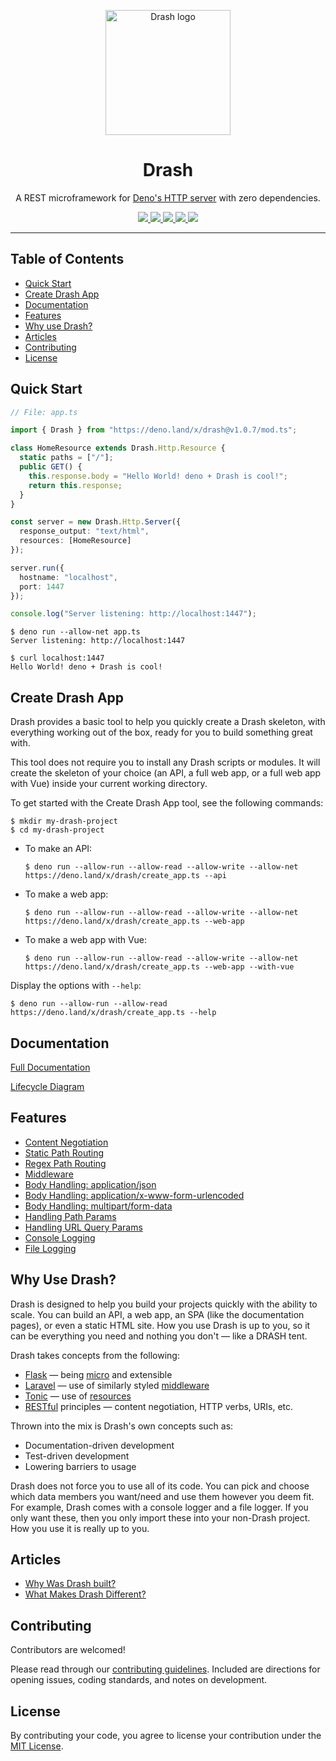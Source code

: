 <p align="center">
  <img height="200" src="https://drash.land/drash/assets/img/drash.svg" alt="Drash logo">
  <h1 align="center">Drash</h1>
</p>
<p align="center">A REST microframework for <a href="https://github.com/denoland/deno">Deno's HTTP server</a> with zero dependencies.</p>
<p align="center">
  <a href="https://github.com/drashland/deno-drash/releases">
    <img src="https://img.shields.io/github/release/drashland/deno-drash.svg?color=bright_green&label=latest">
  </a>
  <a href="https://github.com/drashland/deno-drash/actions">
    <img src="https://img.shields.io/github/workflow/status/drashland/deno-drash/master?label=ci">
  </a>
  <a href="https://discord.gg/SgejNXq">
    <img src="https://img.shields.io/badge/chat-on%20discord-blue">
  </a>
  <a href="https://twitter.com/drash_land">
    <img src="https://img.shields.io/twitter/url?label=%40drash_land&style=social&url=https%3A%2F%2Ftwitter.com%2Fdrash_land">
  </a>
  <a href="https://rb.gy/vxmeed">
    <img src="https://img.shields.io/badge/Tutorials-YouTube-red">
  </a>
</p>

---

## Table of Contents
- [Quick Start](#quick-start)
- [Create Drash App](#create-drash-app)
- [Documentation](#documentation)
- [Features](#features)
- [Why use Drash?](#why-use-drash)
- [Articles](#articles)
- [Contributing](#contributing)
- [License](#license)

## Quick Start
```typescript
// File: app.ts

import { Drash } from "https://deno.land/x/drash@v1.0.7/mod.ts";

class HomeResource extends Drash.Http.Resource {
  static paths = ["/"];
  public GET() {
    this.response.body = "Hello World! deno + Drash is cool!";
    return this.response;
  }
}

const server = new Drash.Http.Server({
  response_output: "text/html",
  resources: [HomeResource]
});

server.run({
  hostname: "localhost",
  port: 1447
});

console.log("Server listening: http://localhost:1447");
```

```
$ deno run --allow-net app.ts
Server listening: http://localhost:1447
```

```
$ curl localhost:1447
Hello World! deno + Drash is cool!
```

## Create Drash App

Drash provides a basic tool to help you quickly create a Drash skeleton, with everything working out of the box, ready for you to build something great with.

This tool does not require you to install any Drash scripts or modules. It will create the skeleton of your choice (an API, a full web app, or a full web app with Vue) inside your current working directory.

To get started with the Create Drash App tool, see the following commands:

```
$ mkdir my-drash-project
$ cd my-drash-project
```

* To make an API:

    ```
    $ deno run --allow-run --allow-read --allow-write --allow-net https://deno.land/x/drash/create_app.ts --api
    ```
    
* To make a web app:

    ```
    $ deno run --allow-run --allow-read --allow-write --allow-net https://deno.land/x/drash/create_app.ts --web-app
    ```

* To make a web app with Vue:

    ```
    $ deno run --allow-run --allow-read --allow-write --allow-net https://deno.land/x/drash/create_app.ts --web-app --with-vue
    ```

Display the options with `--help`:

```
$ deno run --allow-run --allow-read https://deno.land/x/drash/create_app.ts --help
```

## Documentation

[Full Documentation](https://drash.land/drash)

[Lifecycle Diagram](http://drash.land/drash/#/lifecycle-diagram)

## Features

- [Content Negotiation](http://drash.land/drash/#/advanced-tutorials/content-negotiation/user-profiles)
- [Static Path Routing](http://drash.land/drash/#/tutorials/servers/serving-static-paths)
- [Regex Path Routing](http://drash.land/drash/#/tutorials/resources/creating-a-resource#regular-expression-uris)
- [Middleware](http://drash.land/drash/#/tutorials/middleware/introduction)
- [Body Handling: application/json](http://drash.land/drash/#/tutorials/requests/handling-application-json-bodies)
- [Body Handling: application/x-www-form-urlencoded](http://drash.land/drash/#/tutorials/requests/handling-application-x-www-form-urlencoded-bodies)
- [Body Handling: multipart/form-data](http://drash.land/drash/#/tutorials/requests/handling-multipart-form-data-bodies)
- [Handling Path Params](http://drash.land/drash/#/tutorials/requests/handling-path-params)
- [Handling URL Query Params](http://drash.land/drash/#/tutorials/requests/handling-url-query-params)
- [Console Logging](http://drash.land/drash/#/tutorials/logging/logging-to-the-terminal)
- [File Logging](http://drash.land/drash/#/tutorials/logging/logging-to-files)

## Why Use Drash?

Drash is designed to help you build your projects quickly with the ability to scale. You can build an API, a web app, an SPA (like the documentation pages), or even a static HTML site. How you use Drash is up to you, so it can be everything you need and nothing you don't &mdash; like a DRASH tent.


Drash takes concepts from the following:


* <a href="https://flask.palletsprojects.com/en/1.1.x/" target="_BLANK">Flask</a> &mdash; being <a href="https://flask.palletsprojects.com/en/1.1.x/foreword/#what-does-micro-mean" target="_BLANK">micro</a> and extensible
* <a href="https://laravel.com/" target="_BLANK">Laravel</a> &mdash; use of similarly styled <a href="https://laravel.com/docs/master/middleware">middleware</a>
* <a href="https://www.peej.co.uk/tonic/" target="_BLANK">Tonic</a> &mdash; use of <a href="https://github.com/peej/tonic#how-it-works" target="_BLANK">resources</a>
* <a href="https://www.restapitutorial.com/lessons/whatisrest.html" target="_BLANK">RESTful</a> principles &mdash; content negotiation, HTTP verbs, URIs, etc.

Thrown into the mix is Drash's own concepts such as:


* Documentation-driven development
* Test-driven development
* Lowering barriers to usage

Drash does not force you to use all of its code. You can pick and choose which data members you want/need and use them however you deem fit. For example, Drash comes with a console logger and a file logger. If you only want these, then you only import these into your non-Drash project. How you use it is really up to you.

## Articles

* [Why Was Drash built?](https://dev.to/drash_land/why-was-drash-built-4bob)
* [What Makes Drash Different?](https://dev.to/drash_land/what-makes-drash-different-idd)

## Contributing

Contributors are welcomed!

Please read through our [contributing guidelines](./.github/CONTRIBUTING.md). Included are directions for opening issues, coding standards, and notes on development.

## License
By contributing your code, you agree to license your contribution under the [MIT License](./LICENSE).
